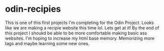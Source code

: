 # odin-recipies

This is one of this first projects I'm completing for the Odin Project. Looks like we are making a recipie website this time lol. Lets get at it! By the end of this project I shoukd be able to be more comfortable making basic ass websites. I'm hoping to increase my html base memory. Memorizing more tags and maybe learning some new ones. 